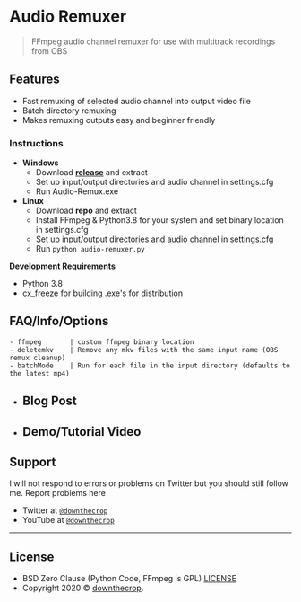 # Audio Remuxer

> FFmpeg audio channel remuxer for use with multitrack recordings from OBS

## Features

- Fast remuxing of selected audio channel into output video file
- Batch directory remuxing
- Makes remuxing outputs easy and beginner friendly

### Instructions

- **Windows**
	- Download <a href="https://github.com/downthecrop/audio-remuxer/releases/"><b>release</b></a> and extract
	- Set up input/output directories and audio channel in settings.cfg
	- Run Audio-Remux.exe
- **Linux**
	- Download <b>repo</b> and extract
	- Install FFmpeg & Python3.8 for your system and set binary location in settings.cfg
	- Set up input/output directories and audio channel in settings.cfg
	- Run `python audio-remuxer.py`


**Development Requirements**

- Python 3.8
- cx_freeze for building .exe's for distribution

## FAQ/Info/Options

	- ffmpeg       | custom ffmpeg binary location
	- deletemkv    | Remove any mkv files with the same input name (OBS remux cleanup)
	- batchMode    | Run for each file in the input directory (defaults to the latest mp4)

- **Blog Post**
	- 
- **Demo/Tutorial Video**
	- 


## Support

I will not respond to errors or problems on Twitter but you should still follow me. Report problems here

- Twitter at <a href="http://twitter.com/downthecrop" target="_blank">`@downthecrop`</a>
- YouTube at <a href="http://youtube.com/downthecrop" target="_blank">`@downthecrop`</a>

---

## License

- BSD Zero Clause (Python Code, FFmpeg is GPL) <a href="https://github.com/downthecrop/audio-remuxer/blob/master/LICENSE">LICENSE</a>
- Copyright 2020 © <a href="https://downthecrop.xyz/" target="_blank">downthecrop</a>.